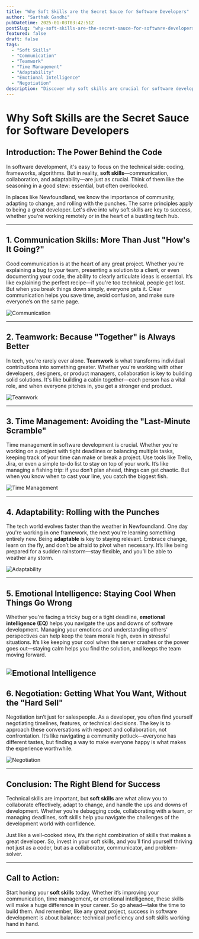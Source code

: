 ```yaml
---
title: "Why Soft Skills are the Secret Sauce for Software Developers"
author: "Sarthak Gandhi"
pubDatetime: 2025-01-03T03:42:51Z
postSlug: "why-soft-skills-are-the-secret-sauce-for-software-developers"
featured: false
draft: false
tags:
  - "Soft Skills"
  - "Communication"
  - "Teamwork"
  - "Time Management"
  - "Adaptability"
  - "Emotional Intelligence"
  - "Negotiation"
description: "Discover why soft skills are crucial for software developers and how they can enhance your career success."
---
```


# Why Soft Skills are the Secret Sauce for Software Developers

## Introduction: The Power Behind the Code

In software development, it's easy to focus on the technical side: coding, frameworks, algorithms. But in reality, **soft skills**—communication, collaboration, and adaptability—are just as crucial. Think of them like the seasoning in a good stew: essential, but often overlooked.

In places like Newfoundland, we know the importance of community, adapting to change, and rolling with the punches. The same principles apply to being a great developer. Let's dive into why soft skills are key to success, whether you're working remotely or in the heart of a bustling tech hub.

---

## 1. Communication Skills: More Than Just "How's It Going?"

Good communication is at the heart of any great project. Whether you're explaining a bug to your team, presenting a solution to a client, or even documenting your code, the ability to clearly articulate ideas is essential. It’s like explaining the perfect recipe—if you're too technical, people get lost. But when you break things down simply, everyone gets it. Clear communication helps you save time, avoid confusion, and make sure everyone’s on the same page.

![Communication](../../assets//blog-imgs/soft-skills/luigi-communication.gif)

---

## 2. Teamwork: Because "Together" is Always Better

In tech, you're rarely ever alone. **Teamwork** is what transforms individual contributions into something greater. Whether you're working with other developers, designers, or product managers, collaboration is key to building solid solutions. It's like building a cabin together—each person has a vital role, and when everyone pitches in, you get a stronger end product.

![Teamwork](../../assets//blog-imgs/soft-skills/teamwork.gif)

---

## 3. Time Management: Avoiding the "Last-Minute Scramble"

Time management in software development is crucial. Whether you're working on a project with tight deadlines or balancing multiple tasks, keeping track of your time can make or break a project. Use tools like Trello, Jira, or even a simple to-do list to stay on top of your work. It’s like managing a fishing trip: if you don’t plan ahead, things can get chaotic. But when you know when to cast your line, you catch the biggest fish.

![Time Management](../../assets//blog-imgs/soft-skills/late-busy.gif)

---

## 4. Adaptability: Rolling with the Punches

The tech world evolves faster than the weather in Newfoundland. One day you're working in one framework, the next you're learning something entirely new. Being **adaptable** is key to staying relevant. Embrace change, learn on the fly, and don’t be afraid to pivot when necessary. It’s like being prepared for a sudden rainstorm—stay flexible, and you’ll be able to weather any storm.

![Adaptability](../../assets//blog-imgs/soft-skills/moocat-cat.gif)

---

## 5. Emotional Intelligence: Staying Cool When Things Go Wrong

Whether you're facing a tricky bug or a tight deadline, **emotional intelligence (EQ)** helps you navigate the ups and downs of software development. Managing your emotions and understanding others' perspectives can help keep the team morale high, even in stressful situations. It’s like keeping your cool when the server crashes or the power goes out—staying calm helps you find the solution, and keeps the team moving forward.

## ![Emotional Intelligence](../../assets//blog-imgs/soft-skills/fine.gif)

## 6. Negotiation: Getting What You Want, Without the "Hard Sell"

Negotiation isn’t just for salespeople. As a developer, you often find yourself negotiating timelines, features, or technical decisions. The key is to approach these conversations with respect and collaboration, not confrontation. It’s like navigating a community potluck—everyone has different tastes, but finding a way to make everyone happy is what makes the experience worthwhile.

![Negotiation](../../assets//blog-imgs/soft-skills/money.gif)

---

## Conclusion: The Right Blend for Success

Technical skills are important, but **soft skills** are what allow you to collaborate effectively, adapt to change, and handle the ups and downs of development. Whether you’re debugging code, collaborating with a team, or managing deadlines, soft skills help you navigate the challenges of the development world with confidence.

Just like a well-cooked stew, it’s the right combination of skills that makes a great developer. So, invest in your soft skills, and you’ll find yourself thriving not just as a coder, but as a collaborator, communicator, and problem-solver.

---

## Call to Action:

Start honing your **soft skills** today. Whether it’s improving your communication, time management, or emotional intelligence, these skills will make a huge difference in your career. So go ahead—take the time to build them. And remember, like any great project, success in software development is about balance: technical proficiency and soft skills working hand in hand.

---
